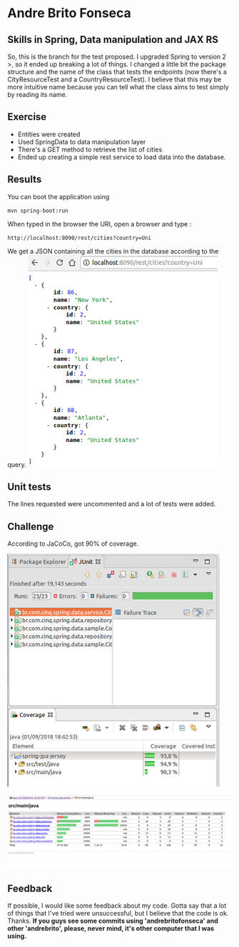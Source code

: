 # Andre Brito Fonseca


## Skills in Spring, Data manipulation and JAX RS
So, this is the branch for the test proposed.
I upgraded Spring to version 2 >, so it ended up breaking a lot of things. I changed a little bit the package structure and the name of the class that tests the endpoints (now there's a CityResourceTest and a CountryResourceTest). I believe that this may be more intuitive name because you can tell what the class aims to test simply by reading its name.


## Exercise
- Entities were created
- Used SpringData to data manipulation layer
- There's a GET method to retrieve the list of cities
- Ended up creating a simple rest service to load data into the database. 


## Results
You can boot the application using 

    mvn spring-boot:run
    
When typed in the browser the URI, open a browser and type :

    http://localhost:8090/rest/cities?country=Uni

We get a JSON containing all the cities in the database according to the query.
[![JSON in Browser](https://raw.githubusercontent.com/andrebrito/spring-jpa-jersey/master/opened-in-browser.png)](https://raw.githubusercontent.com/andrebrito/spring-jpa-jersey/master/opened-in-browser.png)


## Unit tests
The lines requested were uncommented and a lot of tests were added.


## Challenge

According to JaCoCo, got 90% of coverage.

[![Test Coverage in Eclipse](https://raw.githubusercontent.com/andrebrito/spring-jpa-jersey/master/coverage.png)](https://raw.githubusercontent.com/andrebrito/spring-jpa-jersey/master/coverage.png)

[![Test Coverage in HTML](https://raw.githubusercontent.com/andrebrito/spring-jpa-jersey/master/coverage-html.png)](https://raw.githubusercontent.com/andrebrito/spring-jpa-jersey/master/coverage-html.png) 

## Feedback
If possible, I would like some feedback about my code. Gotta say that a lot of things that I've tried were unsuccessful, but I believe that the code is ok. Thanks.
**If you guys see some commits using 'andrebritofonseca' and other 'andrebrito', please, never mind, it's other computer that I was using.**
